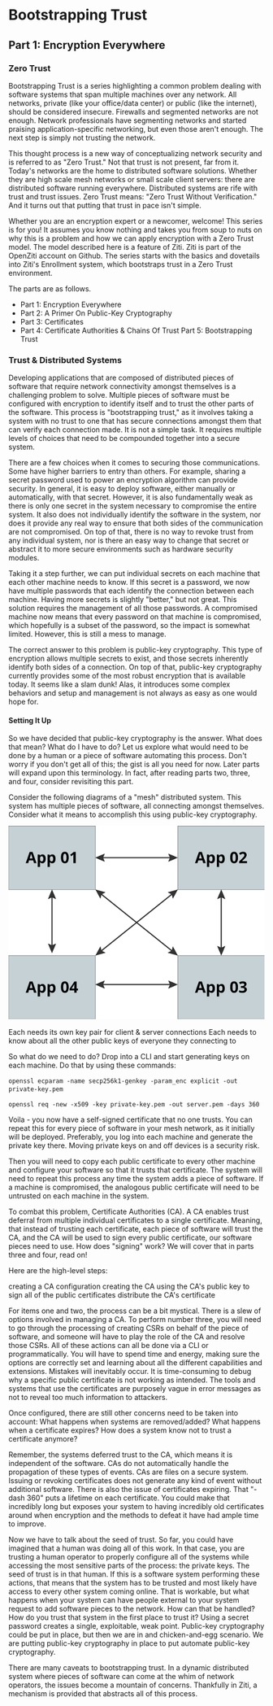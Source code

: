 # Bootstrapping Trust

## Part 1: Encryption Everywhere

### Zero Trust

Bootstrapping Trust is a series highlighting a common problem dealing
with software systems that span multiple machines over any network. All
networks, private (like your office/data center) or public (like the
internet), should be considered insecure. Firewalls and segmented
networks are not enough. Network professionals have segmenting networks
and started praising application-specific networking, but even those
aren't enough. The next step is simply not trusting the network.

This thought process is a new way of conceptualizing network security
and is referred to as "Zero Trust." Not that trust is not present, far
from it. Today's networks are the home to distributed software
solutions. Whether they are high scale mesh networks or small scale
client servers: there are distributed software running everywhere.
Distributed systems are rife with trust and trust issues. Zero Trust
means: "Zero Trust Without Verification." And it turns out that putting
that trust in pace isn't simple.

Whether you are an encryption expert or a newcomer, welcome! This series
is for you! It assumes you know nothing and takes you from soup to nuts
on why this is a problem and how we can apply encryption with a Zero
Trust model. The model described here is a feature of Ziti. Ziti is part
of the OpenZiti account on Github. The series starts with the basics and
dovetails into Ziti's Enrollment system, which bootstraps trust in a
Zero Trust environment.

The parts are as follows.

- Part 1: Encryption Everywhere
- Part 2: A Primer On Public-Key Cryptography
- Part 3: Certificates
- Part 4: Certificate Authorities & Chains Of Trust Part 5:
  Bootstrapping Trust

### Trust & Distributed Systems

Developing applications that are composed of distributed pieces of
software that require network connectivity amongst themselves is a
challenging problem to solve. Multiple pieces of software must be
configured with encryption to identify itself and to trust the other
parts of the software. This process is "bootstrapping trust," as it
involves taking a system with no trust to one that has secure
connections amongst them that can verify each connection made. It is not
a simple task. It requires multiple levels of choices that need to be
compounded together into a secure system.

There are a few choices when it comes to securing those communications.
Some have higher barriers to entry than others. For example, sharing a
secret password used to power an encryption algorithm can provide
security. In general, it is easy to deploy software, either manually or
automatically, with that secret. However, it is also fundamentally weak
as there is only one secret in the system necessary to compromise the
entire system. It also does not individually identify the software in
the system, nor does it provide any real way to ensure that both sides
of the communication are not compromised. On top of that, there is no
way to revoke trust from any individual system, nor is there an easy way
to change that secret or abstract it to more secure environments such as
hardware security modules.

Taking it a step further, we can put individual secrets on each machine
that each other machine needs to know. If this secret is a password, we
now have multiple passwords that each identify the connection between
each machine. Having more secrets is slightly "better," but not great.
This solution requires the management of all those passwords. A
compromised machine now means that every password on that machine is
compromised, which hopefully is a subset of the password, so the impact
is somewhat limited. However, this is still a mess to manage.

The correct answer to this problem is public-key cryptography. This type
of encryption allows multiple secrets to exist, and those secrets
inherently identify both sides of a connection. On top of that,
public-key cryptography currently provides some of the most robust
encryption that is available today. It seems like a slam dunk! Alas, it
introduces some complex behaviors and setup and management is not always
as easy as one would hope for.


#### Setting It Up

So we have decided that public-key cryptography is the answer. What does
that mean? What do I have to do? Let us explore what would need to be
done by a human or a piece of software automating this process. Don't
worry if you don't get all of this; the gist is all you need for now.
Later parts will expand upon this terminology. In fact, after reading
parts two, three, and four, consider revisiting this part.

Consider the following diagrams of a "mesh" distributed system. This
system has multiple pieces of software, all connecting amongst
themselves. Consider what it means to accomplish this using public-key
cryptography.

![Image of a simple mesh](./images/mesh.png)

Each needs its own key pair for client & server connections Each needs
to know about all the other public keys of everyone they connecting to

So what do we need to do? Drop into a CLI and start generating keys on
each machine. Do that by using these commands:

```
openssl ecparam -name secp256k1-genkey -param_enc explicit -out private-key.pem
```

```
openssl req -new -x509 -key private-key.pem -out server.pem -days 360
```

Voila - you now have a self-signed certificate that no one trusts. You
can repeat this for every piece of software in your mesh network, as it
initially will be deployed. Preferably, you log into each machine and
generate the private key there. Moving private keys on and off devices
is a security risk.

Then you will need to copy each public certificate to every other
machine and configure your software so that it trusts that certificate.
The system will need to repeat this process any time the system adds a
piece of software. If a machine is compromised, the analogous public
certificate will need to be untrusted on each machine in the system.

To combat this problem, Certificate Authorities (CA). A CA enables trust
deferral from multiple individual certificates to a single certificate.
Meaning, that instead of trusting each certificate, each piece of
software will trust the CA, and the CA will be used to sign every public
certificate, our software pieces need to use. How does "signing" work?
We will cover that in parts three and four, read on!

Here are the high-level steps:

creating a CA configuration creating the CA using the CA's public key to
sign all of the public certificates distribute the CA's certificate

For items one and two, the process can be a bit mystical. There is a
slew of options involved in managing a CA. To perform number three, you
will need to go through the processing of creating CSRs on behalf of the
piece of software, and someone will have to play the role of the CA and
resolve those CSRs. All of these actions can all be done via a CLI or
programmatically. You will have to spend time and energy, making sure
the options are correctly set and learning about all the different
capabilities and extensions. Mistakes will inevitably occur. It is
time-consuming to debug why a specific public certificate is not working
as intended. The tools and systems that use the certificates are
purposely vague in error messages as not to reveal too much information
to attackers.

Once configured, there are still other concerns need to be taken into
account: What happens when systems are removed/added? What happens when
a certificate expires? How does a system know not to trust a certificate
anymore?

Remember, the systems deferred trust to the CA, which means it is
independent of the software. CAs do not automatically handle the
propagation of these types of events. CAs are files on a secure system.
Issuing or revoking certificates does not generate any kind of event
without additional software. There is also the issue of certificates
expiring. That "-dash 360" puts a lifetime on each certificate. You
could make that incredibly long but exposes your system to having
incredibly old certificates around when encryption and the methods to
defeat it have had ample time to improve.

Now we have to talk about the seed of trust. So far, you could have
imagined that a human was doing all of this work. In that case, you are
trusting a human operator to properly configure all of the systems while
accessing the most sensitive parts of the process: the private keys. The
seed of trust is in that human. If this is a software system performing
these actions, that means that the system has to be trusted and most
likely have access to every other system coming online. That is
workable, but what happens when your system can have people external to
your system request to add software pieces to the network. How can that
be handled? How do you trust that system in the first place to trust it?
Using a secret password creates a single, exploitable, weak point.
Public-key cryptography could be put in place, but then we are in and
chicken-and-egg scenario. We are putting public-key cryptography in
place to put automate public-key cryptography.

There are many caveats to bootstrapping trust. In a dynamic distributed
system where pieces of software can come at the whim of network
operators, the issues become a mountain of concerns. Thankfully in Ziti,
a mechanism is provided that abstracts all of this process.

